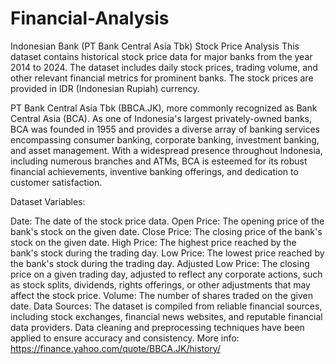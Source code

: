 # Financial-Analysis
Indonesian Bank (PT Bank Central Asia Tbk) Stock Price Analysis
This dataset contains historical stock price data for major banks from the year 2014 to 2024. The dataset includes daily stock prices, trading volume, and other relevant financial metrics for prominent banks. The stock prices are provided in IDR (Indonesian Rupiah) currency.

PT Bank Central Asia Tbk (BBCA.JK), more commonly recognized as Bank Central Asia (BCA). As one of Indonesia's largest privately-owned banks, BCA was founded in 1955 and provides a diverse array of banking services encompassing consumer banking, corporate banking, investment banking, and asset management. With a widespread presence throughout Indonesia, including numerous branches and ATMs, BCA is esteemed for its robust financial achievements, inventive banking offerings, and dedication to customer satisfaction.

Dataset Variables:

Date: The date of the stock price data.
Open Price: The opening price of the bank's stock on the given date.
Close Price: The closing price of the bank's stock on the given date.
High Price: The highest price reached by the bank's stock during the trading day.
Low Price: The lowest price reached by the bank's stock during the trading day.
Adjusted Low Price: The closing price on a given trading day, adjusted to reflect any corporate actions, such as stock splits, dividends, rights offerings, or other adjustments that may affect the stock price.
Volume: The number of shares traded on the given date.
Data Sources:
The dataset is compiled from reliable financial sources, including stock exchanges, financial news websites, and reputable financial data providers. Data cleaning and preprocessing techniques have been applied to ensure accuracy and consistency.
More info: https://finance.yahoo.com/quote/BBCA.JK/history/
